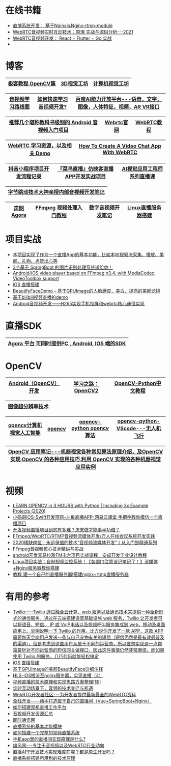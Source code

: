 # 在线书籍

* [直博系统开发： 基于Nginx与Nginx-rtmp-module ](https://weread.qq.com/web/reader/d593282071848748d59ba0d)
* [WebRTC音视频实时互动技术：原理 实战与源码分析---2021](https://weread.qq.com/web/reader/377320f07260a55337761c1)
* [WebRTC音视频开发： React + Flutter + Go 实战](https://weread.qq.com/web/reader/c633222072038782c637ccc)
* 
# 博客
[极客教程 OpenCV篇](https://geek-docs.com/opencv)|[3D视觉工坊](https://posts.careerengine.us/author/60f39b8b531cbf265368ad64/posts)|[计算机视觉工坊](https://cloud.tencent.com/developer/column/90096)|
---|---|---|

[音视频学习路线图](https://zhuanlan.zhihu.com/p/150460851)|[如何快速学习音视频开发?](https://zhuanlan.zhihu.com/p/349037814)|[百度AI能力开放平台---语音，文字，图像，人体特征，视频，AR VR接口](https://ai.baidu.com/)|
---|---|---|

[推荐几个堪称教科书级别的 Android 音视频入门项目](https://zhuanlan.zhihu.com/p/138575315)|[Webrtc官网](https://webrtc.org.cn/)|[WebRTC教程](http://www.vue5.com/webrtc/webrtc.html)|
---|--|---|

[WebRTC 学习资源，以及相关 Demo](https://rtcdeveloper.com/t/topic/435)|[How To Create A Video Chat App With WebRTC](https://www.youtube.com/watch?v=DvlyzDZDEq4)|
---|---|

[抖音小程序项目开发流程记录](https://www.kancloud.cn/zs4336/d9q2hezr30i/1687270)|[『菜鸟直播』仿映客直播APP开发实战项目](https://www.cniao5.com/course/10121)|[AI视觉应用工程师系列直播课](https://edu.csdn.net/learn/29546?spm=1002.2001.3001.4157)|
---|---|---|

[字节跳动技术大神亲授内部音视频开发笔记](https://blog.csdn.net/bugyinyin/article/details/115008136?utm_medium=distribute.pc_category.none-task-blog-hot-4.nonecase&dist_request_id=1328270.296.16163681606507485&depth_1-utm_source=distribute.pc_category.none-task-blog-hot-4.nonecase)|
---|

[声网Agora](https://www.agora.io/cn/price)|[FFmpeg 视频处理入门教程](https://www.ruanyifeng.com/blog/2020/01/ffmpeg.html)|[数字音视频开发笔记](https://www.jianshu.com/p/fb089e365e66)|[Linux直播服务器搭建](https://www.jianshu.com/p/402d1a5a84e7)|
---|---|---|---|


#  项目实战
* [本项目实现了作为一个直播App的基本功能，比如本地视频流采集、播放、美颜、礼物、点赞出心等](https://github.com/QiuYeHong90/520Linkee)
* [3个基于 SpringBoot 的图片识别处理系统送给你！](https://developer.51cto.com/art/202008/623120.htm)
* [Android/iOS video player based on FFmpeg n3.4, with MediaCodec, VideoToolbox support](https://github.com/bilibili/ijkplayer)
* [iOS 直播搭建](https://www.jianshu.com/p/d46829ee7aa8)
* [BeautifyFaceDemo – 基于GPUImage的人脸磨皮、美白、提亮的美颜滤镜](http://www.ioscodehub.com/2016/05/10/%e5%bc%80%e6%ba%90app%e6%8e%a8%e8%8d%90-beautifyfacedemo-%e5%9f%ba%e4%ba%8egpuimage%e7%9a%84%e4%ba%ba%e8%84%b8%e7%a3%a8%e7%9a%ae%e3%80%81%e7%be%8e%e7%99%bd%e3%80%81%e6%8f%90%e4%ba%ae%e7%9a%84/)
* [基于bilibili视频直播的demo](https://github.com/Leifzhang/ijkplayer)
* [Android音视频开发——H265实现手机投屏和webrtc核心通信实现](https://www.jianshu.com/p/bc3bf4efdc0c)
# 直播SDK

[Agora 平台 可同时提供PC , Android, IOS 端的SDK](https://docs.agora.io/cn/Agora%20Platform/agora_platform?platform=All%20Platforms) |
---|

# OpenCV

[Android（OpenCV）开发](https://www.kancloud.cn/yanzi1225627/android-opencv)|[学习之路：OpenCV2](https://www.kancloud.cn/digest/herbertopencv#/catalog)|[OpenCV-Python中文教程](https://www.kancloud.cn/aollo/aolloopencv)|
---|---|---|

[图像超分辨率技术](https://www.kancloud.cn/digest/imagesuperresolution)|
---|


[opencv计算机视觉人工智能](https://www.kancloud.cn/lovenr/pclook)|[opencv](https://www.kancloud.cn/angelzlz/opencv#/catalog)|[opencv-python opencv算法](https://www.kancloud.cn/xs-lion/opencv-1#/catalog)|[opencv-python-VScode---无人机飞行](https://www.kancloud.cn/nice-love/gan-you)|
---|---|---|---|

[OpenCV 应用笔记---机器视觉各种常见算法原理介绍，及OpenCV 实现,OpenCV 的各种应用技巧,利用 OpenCV 实现的各种机器视觉应用实例](https://www.kancloud.cn/digest/usingopencv#/catalog)|
---|



# 视频
* [LEARN OPENCV in 3 HOURS with Python | Including 3x Example Projects (2020)](https://www.youtube.com/watch?v=WQeoO7MI0Bs)
*  [小码哥iOS-Swift开发项目-斗鱼直播APP-网易云课堂 手把手教你模仿一个直播项目](https://study.163.com/course/courseMain.htm?courseId=1003309014&_trace_c_p_k2_=1fa2875b189e406d9c18c27152aa6c7c#/courseDetail?tab=1)
* [开发视频直播项目到底有多难？怎末做才能事半功倍？](https://www.youtube.com/watch?v=gudww0h8kbw)
* [FFmpeg/WebRTC/RTMP音视频流媒体开发/万人在线会议系统开发实践](https://www.bilibili.com/video/BV1wZ4y1u7gq?from=search&seid=9409290589494288789)
* [2020稀缺岗位丨永远保值的技术“音视频流媒体开发”丨从入门到精通系列](https://www.bilibili.com/video/BV1ik4y1q71v/?spm_id_from=333.788.videocard.1)
* [FFmpeg音视频核心技术精讲与实战](https://www.bilibili.com/video/BV1pC4y1W7f3/?spm_id_from=333.788.videocard.0)
* [android开发喜马拉雅FM电台项目实战课程，安卓开发毕业设计教程](https://www.bilibili.com/video/BV1SE411R714/?spm_id_from=333.788.videocard.9)
* [Linux项目实战：自制视频监控系统！【各部门注意该记笔记了！】流媒体+Nginx服务器教你搭建](https://www.bilibili.com/video/BV13Z4y147CY?from=search&seid=9239260046464783180)
* [教程 建一个自己的直播服务器!搭建nginx+rtmp直播服务器](https://www.bilibili.com/video/BV1SJ411k7v2/?spm_id_from=333.788.videocard.10)

# 有用的参考
* [Twilio----Twilio 通过融合云计算、web 服务以及通讯技术来提供一种全新形式的通信服务。通过在云端搭建语音基础设施 web 服务，Twilio 让开发者可以将语音、短信、 IP 或 VoIP电话以及视频呼叫服务集成到 web、移动及桌面应用上。举例说明一下 Twilio 的作用。比方说你开发了一款 APP，这款 APP 需要每天会向用户发送一条与自己宠物有关的短信（短信仍然是最有效最普及的渠道），但是考虑到这些用户从属于不同的运营商，所以要想实现这一点你需要针对不同运营商的短信网关做接口，因此这件事情仍然非常麻烦。而如果使用 Twilio 的服务，几行代码就能轻松搞定](https://www.twilio.com/go/twilio-brand-sales-1?utm_source=google&utm_medium=cpc&utm_term=twilio&utm_campaign=G_S_NAMER_Brand_Twilio&gclid=Cj0KCQiAqbyNBhC2ARIsALDwAsBJc_f_L9KWIU_Ruh29QuJ2lP9bXucpcpDnlfavMm1pSUtjhkW03O8aAmXIEALw_wcB)
* [iOS 直播搭建](https://www.jianshu.com/p/d46829ee7aa8)
* [基于GPUImage的美颜BeautifyFace详细注释](https://www.jianshu.com/p/ec0f1b1e935d)
* [HLS-iOS推流至nginx服务器，实现直播（4）](https://www.jianshu.com/p/af80f892b2d6)
* [视频直播的技术原理和实现思路方案整理[转]](https://www.jianshu.com/p/8a8e9d120985)
* [实时互动场景下，音频的技术变迁与机遇](https://www.infoq.cn/article/TSlY6pmXpvfPJjFXi5U6)
* [WebRTC开发者社区---为开发者提供最新最全的WebRTC资料](https://webrtc.ren/catalog?id=1)
* [全栈开发——动手打造属于自己的直播间（Vue+SpringBoot+Nginx）](https://my.oschina.net/u/3325049/blog/997720)
* [如何搭建双机直播工作平台](https://www.bilibili.com/video/BV1Mb41157DN/?spm_id_from=333.788.videocard.11)
* [音视频开发资源汇总](https://www.jianshu.com/p/efa9d065eb2b)
* [即时通讯网](http://www.52im.net/)
* [直播系统的基本功能模块](http://www.dvbcn.com/p/79273.html)
* [如何搭建一个完整的视频直播系统](https://www.zhihu.com/question/42162310)
* [手机app里的直播间实现原理是什么?](https://www.zhihu.com/question/27267425/answer/202075164)
* [编风网---专注于音视频以及WebRTC行业动向](https://www.zhihu.com/people/WebRTC)
* [直播APP开发技术实现难度在哪？都是原生开发吗？](https://www.zhihu.com/question/62877550/answer/376388439?utm_source=wechat_session&utm_medium=social&utm_oi=991812777480134656&utm_content=first)
* [直播系统搭建所用到的技术原理](https://zhuanlan.zhihu.com/p/87841597?utm_source=wechat_session&utm_medium=social&utm_oi=991812777480134656&utm_content=first)

